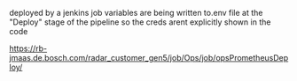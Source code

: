 deployed by a jenkins job
variables are being written to.env file at the "Deploy" stage of the pipeline
so the creds arent explicitly shown in the code

https://rb-jmaas.de.bosch.com/radar_customer_gen5/job/Ops/job/opsPrometheusDeploy/